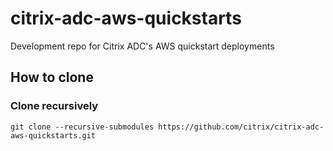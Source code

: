 # citrix-adc-aws-quickstarts
Development repo for Citrix ADC's AWS quickstart deployments

## How to clone
### Clone recursively
`git clone --recursive-submodules https://github.com/citrix/citrix-adc-aws-quickstarts.git`


